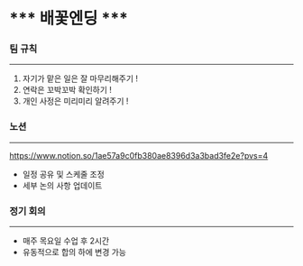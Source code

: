 # *** 배꽃엔딩 ***

### 팀 규칙
---

1. 자기가 맡은 일은 잘 마무리해주기 !
2. 연락은 꼬박꼬박 확인하기 !
3. 개인 사정은 미리미리 알려주기 !

### 노션
---

https://www.notion.so/1ae57a9c0fb380ae8396d3a3bad3fe2e?pvs=4
- 일정 공유 및 스케줄 조정
- 세부 논의 사항 업데이트 

### 정기 회의
---

- 매주 목요일 수업 후 2시간
- 유동적으로 합의 하에 변경 가능 
